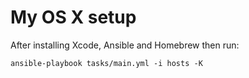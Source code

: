 # My OS X setup

After installing Xcode, Ansible and Homebrew then run:

```
ansible-playbook tasks/main.yml -i hosts -K
```
